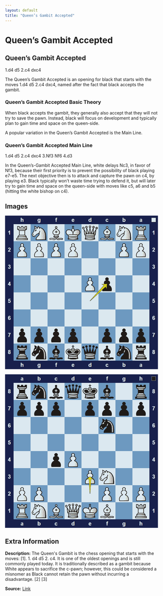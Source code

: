 ```yaml
---
layout: default
title: "Queen’s Gambit Accepted"
---
```



# Queen’s Gambit Accepted



## Queen’s Gambit Accepted

1.d4 d5 2.c4 dxc4

The Queen’s Gambit Accepted is an opening for black that starts with the moves 1.d4 d5 2.c4 dxc4, named after the fact that black accepts the gambit.

### Queen’s Gambit Accepted Basic Theory

When black accepts the gambit, they generally also accept that they will not try to save the pawn. Instead, black will focus on development and typically plan to gain time and space on the queen-side.

A popular variation in the Queen’s Gambit Accepted is the Main Line.

### Queen’s Gambit Accepted Main Line

1.d4 d5 2.c4 dxc4 3.Nf3 Nf6 4.d3

In the Queen’s-Gambit Accepted Main Line, white delays Nc3, in favor of Nf3, because their first priority is to prevent the possibility of black playing e7-e5. The next objective then is to attack and capture the pawn on c4, by playing e3. Black typically won’t waste time trying to defend it, but will later try to gain time and space on the queen-side with moves like c5, a6 and b5 (hitting the white bishop on c4).



## Images

![queens-gambit-accepted](images/queens-gambit-accepted-1.png)

![queens-gambit-accepted](images/queens-gambit-accepted-2.png)



## Extra Information
**Description:** The Queen's Gambit is the chess opening that starts with the moves: [1]. 1. d4 d5 2. c4. It is one of the oldest openings and is still commonly played today. It is traditionally described as a gambit because White appears to sacrifice the c-pawn; however, this could be considered a misnomer as Black cannot retain the pawn without incurring a disadvantage. [2] [3]

**Source:** [Link](https://en.wikipedia.org/wiki/Queen's_Gambit)
